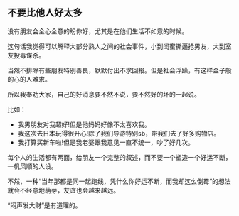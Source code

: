 ## 不要比他人好太多

没有朋友会全心全意的盼你好，尤其是在他们生活不如意的时候。

这句话我觉得可以解释大部分熟人之间的社会事件，小到闺蜜撕逼抢男友，大到室友投毒谋杀。

当然不排除有些朋友特别善良，默默付出不求回报。但是社会浮躁，有这样金子般的心的人难求。

所以我奉劝大家，自己的好消息要不然不说，要不然好的坏的一起说。

比如：

- 我男朋友对我超好!但是他妈妈好像不太喜欢我。
- 我这次去日本玩得很开心!除了我们导游特别sb，带我们去了好多购物店。
- 我打算买新车啦!但是我老婆跟我意见一直不统一，吵了好几次。

每个人的生活都有两面，给朋友一个完整的叙述，而不要一个塑造一个好运不断，一帆风顺的人设。

不然，一种“当年那都是同一起跑线，凭什么你好运不断，而我却这么倒霉”的想法就会不经意地萌芽，友谊也会越来越远。

“闷声发大财”是有道理的。